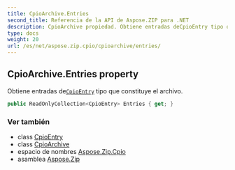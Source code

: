 ```yaml
---
title: CpioArchive.Entries
second_title: Referencia de la API de Aspose.ZIP para .NET
description: CpioArchive propiedad. Obtiene entradas deCpioEntry tipo que constituye el archivo.
type: docs
weight: 20
url: /es/net/aspose.zip.cpio/cpioarchive/entries/
---
```

## CpioArchive.Entries property

Obtiene entradas de[`CpioEntry`](../../cpioentry/) tipo que constituye el archivo.

```csharp
public ReadOnlyCollection<CpioEntry> Entries { get; }
```

### Ver también

* class [CpioEntry](../../cpioentry/)
* class [CpioArchive](../)
* espacio de nombres [Aspose.Zip.Cpio](../../cpioarchive/)
* asamblea [Aspose.Zip](../../../)


